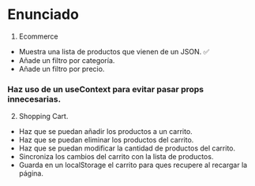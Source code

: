 # Enunciado
1. Ecommerce

- Muestra una lista de productos que vienen de un JSON. ✅
- Añade un filtro por categoría.
- Añade un filtro por precio.

### Haz uso de un useContext para evitar pasar props innecesarias.

2. Shopping Cart.

- Haz que se puedan añadir los productos a un carrito.
- Haz que se puedan eliminar los productos del carrito.
- Haz que se puedan modificar la cantidad de productos del carrito.
- Sincroniza los cambios del carrito con la lista de productos.
- Guarda en un localStorage el carrito para ques recupere al recargar la página.
